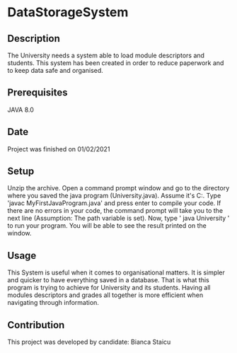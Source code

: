 # DataStorageSystem

## Description

The University needs a system able to load module descriptors and students.
This system has been created in order to reduce paperwork and to keep data safe and organised.

## Prerequisites

JAVA 8.0

## Date

Project was finished on 01/02/2021

## Setup

Unzip the archive.
Open a command prompt window and go to the directory where you saved the java program (University.java). Assume it's C:\.
Type 'javac MyFirstJavaProgram.java' and press enter to compile your code. If there are no errors in your code, the command prompt will take you to the next line (Assumption: The path variable is set).
Now, type ' java University ' to run your program.
You will be able to see the result printed on the window.

## Usage

This System is useful when it comes to organisational matters.
It is simpler and quicker to have everything saved in a database.
That is what this program is trying to achieve for University and its students.
Having all modules descriptors and grades all together is more efficient when navigating through information.

## Contribution

This project was developed by candidate: Bianca Staicu
